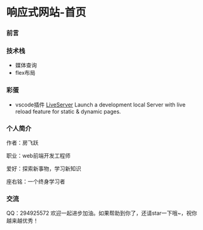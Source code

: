 # 响应式网站-首页

### 前言

### 技术栈
- 媒体查询
- flex布局


### 彩蛋

- vscode插件 [LiveServer](https://marketplace.visualstudio.com/items?itemName=ritwickdey.LiveServer)       Launch a development local Server with live reload feature for static & dynamic pages. 

### 个人简介

作者：房飞跃

职业：web前端开发工程师

爱好：探索新事物，学习新知识

座右铭：一个终身学习者

### 交流

QQ：294925572 欢迎一起进步加油。如果帮助到你了，还请star一下哦~，祝你越来越优秀！

